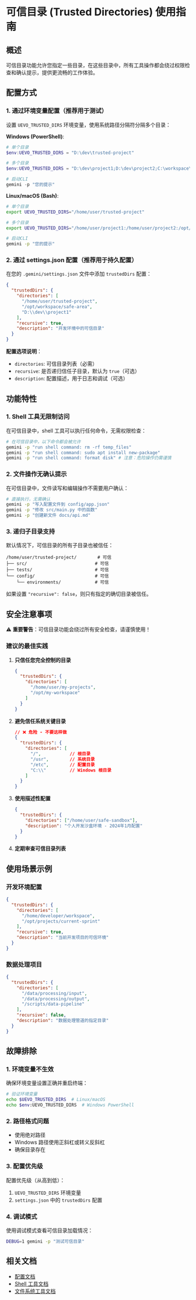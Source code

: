 # 可信目录 (Trusted Directories) 使用指南

## 概述

可信目录功能允许您指定一些目录，在这些目录中，所有工具操作都会绕过权限检查和确认提示，提供更流畅的工作体验。

## 配置方式

### 1. 通过环境变量配置（推荐用于测试）

设置 `UEVO_TRUSTED_DIRS` 环境变量，使用系统路径分隔符分隔多个目录：

**Windows (PowerShell)**:
```powershell
# 单个目录
$env:UEVO_TRUSTED_DIRS = "D:\dev\trusted-project"

# 多个目录
$env:UEVO_TRUSTED_DIRS = "D:\dev\project1;D:\dev\project2;C:\workspace\safe-area"

# 启动CLI
gemini -p "您的提示"
```

**Linux/macOS (Bash)**:
```bash
# 单个目录
export UEVO_TRUSTED_DIRS="/home/user/trusted-project"

# 多个目录
export UEVO_TRUSTED_DIRS="/home/user/project1:/home/user/project2:/opt/workspace/safe-area"

# 启动CLI
gemini -p "您的提示"
```

### 2. 通过 settings.json 配置（推荐用于持久配置）

在您的 `.gemini/settings.json` 文件中添加 `trustedDirs` 配置：

```json
{
  "trustedDirs": {
    "directories": [
      "/home/user/trusted-project",
      "/opt/workspace/safe-area",
      "D:\\dev\\project1"
    ],
    "recursive": true,
    "description": "开发环境中的可信目录"
  }
}
```

**配置选项说明**：
- `directories`: 可信目录列表（必需）
- `recursive`: 是否递归信任子目录，默认为 `true`（可选）
- `description`: 配置描述，用于日志和调试（可选）

## 功能特性

### 1. Shell 工具无限制访问

在可信目录中，shell 工具可以执行任何命令，无需权限检查：

```bash
# 在可信目录中，以下命令都会被允许
gemini -p "run shell command: rm -rf temp_files"
gemini -p "run shell command: sudo apt install new-package"
gemini -p "run shell command: format disk" # 注意：危险操作仍需谨慎
```

### 2. 文件操作无确认提示

在可信目录中，文件读写和编辑操作不需要用户确认：

```bash
# 直接执行，无需确认
gemini -p "写入配置文件到 config/app.json"
gemini -p "修改 src/main.py 中的函数"
gemini -p "创建新文件 docs/api.md"
```

### 3. 递归子目录支持

默认情况下，可信目录的所有子目录也被信任：

```
/home/user/trusted-project/        # 可信
├── src/                          # 可信
├── tests/                        # 可信
└── config/                       # 可信
    └── environments/             # 可信
```

如果设置 `"recursive": false`，则只有指定的确切目录被信任。

## 安全注意事项

⚠️ **重要警告**：可信目录功能会绕过所有安全检查，请谨慎使用！

### 建议的最佳实践

1. **只信任您完全控制的目录**
   ```json
   {
     "trustedDirs": {
       "directories": [
         "/home/user/my-projects",
         "/opt/my-workspace"
       ]
     }
   }
   ```

2. **避免信任系统关键目录**
   ```json
   // ❌ 危险 - 不要这样做
   {
     "trustedDirs": {
       "directories": [
         "/",           // 根目录
         "/usr",        // 系统目录
         "/etc",        // 配置目录
         "C:\\"         // Windows 根目录
       ]
     }
   }
   ```

3. **使用描述性配置**
   ```json
   {
     "trustedDirs": {
       "directories": ["/home/user/safe-sandbox"],
       "description": "个人开发沙盒环境 - 2024年1月配置"
     }
   }
   ```

4. **定期审查可信目录列表**

## 使用场景示例

### 开发环境配置

```json
{
  "trustedDirs": {
    "directories": [
      "/home/developer/workspace",
      "/opt/projects/current-sprint"
    ],
    "recursive": true,
    "description": "当前开发项目的可信环境"
  }
}
```

### 数据处理项目

```json
{
  "trustedDirs": {
    "directories": [
      "/data/processing/input",
      "/data/processing/output",
      "/scripts/data-pipeline"
    ],
    "recursive": false,
    "description": "数据处理管道的指定目录"
  }
}
```

## 故障排除

### 1. 环境变量不生效

确保环境变量设置正确并重启终端：

```bash
# 验证环境变量
echo $UEVO_TRUSTED_DIRS  # Linux/macOS
echo $env:UEVO_TRUSTED_DIRS  # Windows PowerShell
```

### 2. 路径格式问题

- 使用绝对路径
- Windows 路径使用正斜杠或转义反斜杠
- 确保目录存在

### 3. 配置优先级

配置优先级（从高到低）：
1. `UEVO_TRUSTED_DIRS` 环境变量
2. `settings.json` 中的 `trustedDirs` 配置

### 4. 调试模式

使用调试模式查看可信目录加载情况：

```bash
DEBUG=1 gemini -p "测试可信目录"
```

## 相关文档

- [配置文档](./docs/cli/configuration.md)
- [Shell 工具文档](./docs/tools/shell.md)
- [文件系统工具文档](./docs/tools/file-system.md)